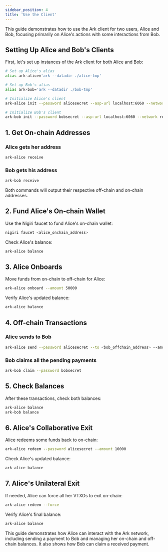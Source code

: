 ```yaml
---
sidebar_position: 4
title: 'Use the Client'
---
```


This guide demonstrates how to use the Ark client for two users, Alice and Bob, focusing primarily on Alice's actions with some interactions from Bob.

## Setting Up Alice and Bob's Clients

First, let's set up instances of the Ark client for both Alice and Bob:

```sh
# Set up Alice's alias
alias ark-alice='ark --datadir ./alice-tmp'

# Set up Bob's alias
alias ark-bob='ark --datadir ./bob-tmp'

# Initialize Alice's client
ark-alice init --password alicesecret --asp-url localhost:6060 --network regtest --explorer http://localhost:3000

# Initialize Bob's client
ark-bob init --password bobsecret --asp-url localhost:6060 --network regtest --explorer http://localhost:3000
```

## 1. Get On-chain Addresses

### Alice gets her address

```sh
ark-alice receive
```

### Bob gets his address

```sh
ark-bob receive
```

Both commands will output their respective off-chain and on-chain addresses.

## 2. Fund Alice's On-chain Wallet

Use the Nigiri faucet to fund Alice's on-chain wallet:

```sh
nigiri faucet <alice_onchain_address>
```

Check Alice's balance:

```sh
ark-alice balance
```

## 3. Alice Onboards

Move funds from on-chain to off-chain for Alice:

```sh
ark-alice onboard --amount 50000
```

Verify Alice's updated balance:

```sh
ark-alice balance
```

## 4. Off-chain Transactions

### Alice sends to Bob

```sh
ark-alice send --password alicesecret --to <bob_offchain_address> --amount 15000
```

### Bob claims all the pending payments

```sh
ark-bob claim --password bobsecret
```

## 5. Check Balances

After these transactions, check both balances:

```sh
ark-alice balance
ark-bob balance
```

## 6. Alice's Collaborative Exit

Alice redeems some funds back to on-chain:

```sh
ark-alice redeem --password alicesecret --amount 10000
```

Check Alice's updated balance:

```sh
ark-alice balance
```

## 7. Alice's Unilateral Exit

If needed, Alice can force all her VTXOs to exit on-chain:

```sh
ark-alice redeem --force
```

Verify Alice's final balance:

```sh
ark-alice balance
```

This guide demonstrates how Alice can interact with the Ark network, including sending a payment to Bob and managing her on-chain and off-chain balances. It also shows how Bob can claim a received payment.